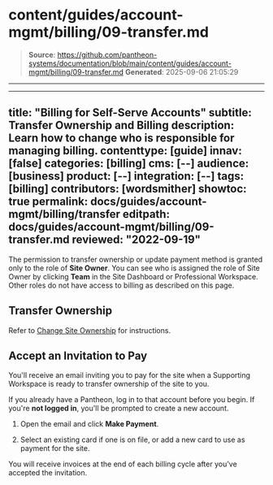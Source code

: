 # content/guides/account-mgmt/billing/09-transfer.md

> **Source**: https://github.com/pantheon-systems/documentation/blob/main/content/guides/account-mgmt/billing/09-transfer.md
> **Generated**: 2025-09-06 21:05:29

---

---
title: "Billing for Self-Serve Accounts"
subtitle: Transfer Ownership and Billing
description: Learn how to change who is responsible for managing billing.
contenttype: [guide]
innav: [false]
categories: [billing]
cms: [--]
audience: [business]
product: [--]
integration: [--]
tags: [billing]
contributors: [wordsmither]
showtoc: true
permalink: docs/guides/account-mgmt/billing/transfer
editpath: docs/guides/account-mgmt/billing/09-transfer.md
reviewed: "2022-09-19"
---

The permission to transfer ownership or update payment method is granted only to the role of **Site Owner**. You can see who is assigned the role of Site Owner by clicking **<Icon icon="users" />Team** in the Site Dashboard or Professional Workspace. Other roles do not have access to billing as described on this page.

## Transfer Ownership

Refer to [Change Site Ownership](/guides/account-mgmt/workspace-sites-teams/sites#change-site-ownership) for instructions.

## Accept an Invitation to Pay

You'll receive an email inviting you to pay for the site when a Supporting Workspace is ready to transfer ownership of the site to you.

<Alert title="Note" type="info" >

If you already have a Pantheon, log in to that account before you begin. If you're **not logged in**, you'll be prompted to create a new account.

</Alert>

1. Open the email and click **Make Payment**.

1. Select an existing card if one is on file, or add a new card to use as payment for the site.

You will receive invoices at the end of each billing cycle after you've accepted the invitation.
